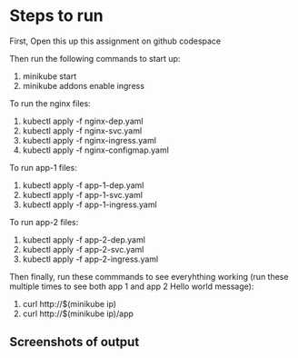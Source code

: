 # Steps to run 


First, Open this up this assignment on github codespace

Then run the following commands to start up:

1. minikube start
2. minikube addons enable ingress


To run the nginx files:
1. kubectl apply -f nginx-dep.yaml
2. kubectl apply -f nginx-svc.yaml
3. kubectl apply -f nginx-ingress.yaml
4. kubectl apply -f nginx-configmap.yaml


To run app-1 files:
1. kubectl apply -f app-1-dep.yaml
2. kubectl apply -f app-1-svc.yaml
3. kubectl apply -f app-1-ingress.yaml


To run app-2 files:
1. kubectl apply -f app-2-dep.yaml
2. kubectl apply -f app-2-svc.yaml
3. kubectl apply -f app-2-ingress.yaml


Then finally, run these commmands to see everyhthing working (run these multiple times to see both app 1 and app 2 Hello world message):
1. curl http://$(minikube ip)
2. curl http://$(minikube ip)/app


## Screenshots of output







